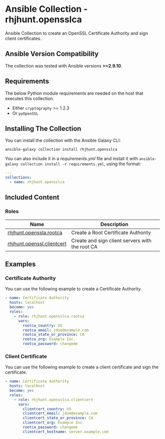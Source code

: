 # Ansible Collection - rhjhunt.opensslca

Ansible Collection to create an OpenSSL Certificate Authority and sign client certificates.

## Ansible Version Compatibility

The collection was tested with Ansible versions **>=2.9.10**.

## Requirements

The below Python module requirements are needed on the host that executes this collection.

* Either `cryptography` >= 1.2.3
* Or `pyOpenSSL`

## Installing The Collection

You can install the collection with the Ansible Galaxy CLI:

```terminal
ansible-galaxy collection install rhjhunt.opensslca
```

You can also include it in a _requirements.yml_ file and install it with
`ansible-galaxy collection install -r requirements.yml`, using the format:

```yaml
---
collections:
  - name: rhjhunt.opensslca
```

## Included Content

### Roles

Name | Description
--- | ---
[rhjhunt.openssla.rootca](docs/rhjhunt.opensslca.rootca_role.rst) | Create a Root Certificate Authority
[rhjhunt.openssl.clientcert](docs/rhjhunt.opensslca.clientcert_role.rst) | Create and sign client servers with the root CA

## Examples

### Certificate Authority

You can use the following example to create a Certificate Authority.

```yaml
- name: Certificate Authority
  hosts: localhost
  become: yes
  roles:
    - role: rhjhunt.opensslca.rootca
      vars:
        rootca_country: US
        rootca_email: jdoe@example.com
        rootca_state_or_province: CA
        rootca_org: Example Inc.
        rootca_password: changeme
```

### Client Certificate

You can use the following example to create a client certificate and sign the certificate.

```yaml
- name: Certificate Authority
  hosts: localhost
  become: yes
  roles:
    - role: rhjhunt.opensslca.clientcert
      vars:
        clientcert_country: US
        clientcert_email: jdoe@example.com
        clientcert_state_or_province: CA
        clientcert_org: Example Inc.
        rootca_password: changeme
        clientcert_hostname: server.example.com
```
